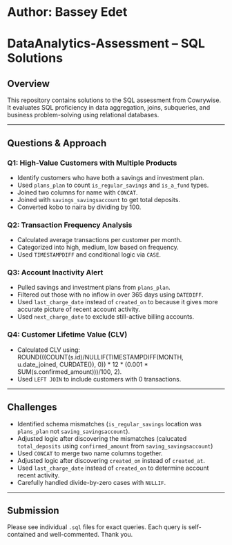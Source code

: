 # Author: Bassey Edet

# DataAnalytics-Assessment – SQL Solutions

## Overview

This repository contains solutions to the SQL assessment from Cowrywise. It evaluates SQL proficiency in data aggregation, joins, subqueries, and business problem-solving using relational databases.

---

## Questions & Approach

### Q1: High-Value Customers with Multiple Products
- Identify customers who have both a savings and investment plan.
- Used `plans_plan` to count `is_regular_savings` and `is_a_fund` types.
- Joined two columns for name with `CONCAT`.
- Joined with `savings_savingsaccount` to get total deposits.
- Converted kobo to naira by dividing by 100.

### Q2: Transaction Frequency Analysis
- Calculated average transactions per customer per month.
- Categorized into high, medium, low based on frequency.
- Used `TIMESTAMPDIFF` and conditional logic via `CASE`.

### Q3: Account Inactivity Alert
- Pulled savings and investment plans from `plans_plan`.
- Filtered out those with no inflow in over 365 days using `DATEDIFF`.
- Used `last_charge_date` instead of `created_on` to because it gives more accurate picture of recent account activity.
- Used `next_charge_date` to exclude still-active billing accounts.

### Q4: Customer Lifetime Value (CLV)
- Calculated CLV using:
  ROUND(((COUNT(s.id)/NULLIF(TIMESTAMPDIFF(MONTH, u.date_joined, CURDATE()), 0)) * 12 * (0.001 * SUM(s.confirmed_amount)))/100, 2).
- Used `LEFT JOIN` to include customers with 0 transactions.

---

## Challenges
- Identified schema mismatches (`is_regular_savings` location was `plans_plan` not `saving_savingsaccount`).
- Adjusted logic after discovering the mismatches (calucated `total_deposits` using `confirmed_amount` from `saving_savingsaccount`)
- Used `CONCAT` to merge two name columns together.
- Adjusted logic after discovering `created_on` instead of `created_at`.
- Used `last_charge_date` instead of `created_on` to determine account recent activity.
- Carefully handled divide-by-zero cases with `NULLIF`.

---

## Submission
Please see individual `.sql` files for exact queries. Each query is self-contained and well-commented. Thank you.
